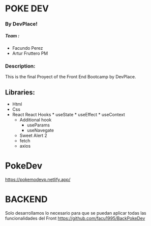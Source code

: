 # POKE DEV

### By DevPlace!

##### Team :

* Facundo Perez
* Artur Fruttero PM


### Description:

This is the final Proyect of the Front End Bootcamp by DevPlace.

## Libraries:

* Html
* Css
* React
   React Hooks
        * useState
        * useEffect
        * useContext
    * Additional hook 
        * useParams
        * useNavegate
    * Sweet Alert 2
    * fetch
    * axios
     
# PokeDev
https://pokemodevp.netlify.app/

# BACKEND
Solo desarrollamos lo necesario para que se puedan aplicar todas las funcionalidades del Front
https://github.com/facu1995/BackPokeDev


